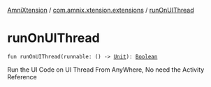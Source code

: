 [AmniXtension](../index.md) / [com.amnix.xtension.extensions](index.md) / [runOnUIThread](./run-on-u-i-thread.md)

# runOnUIThread

`fun runOnUIThread(runnable: () -> `[`Unit`](https://kotlinlang.org/api/latest/jvm/stdlib/kotlin/-unit/index.html)`): `[`Boolean`](https://kotlinlang.org/api/latest/jvm/stdlib/kotlin/-boolean/index.html)

Run the UI Code on UI Thread From AnyWhere, No need the Activity Reference

